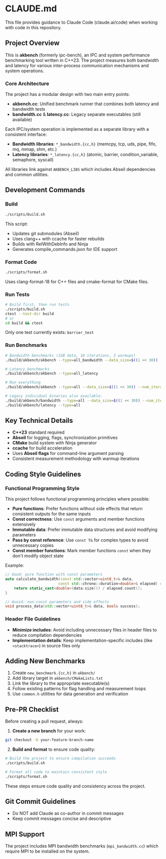 # CLAUDE.md

This file provides guidance to Claude Code (claude.ai/code) when working with code in this repository.

## Project Overview

This is **akbench** (formerly ipc-bench), an IPC and system performance benchmarking tool written in C++23. The project measures both bandwidth and latency for various inter-process communication mechanisms and system operations.

### Core Architecture

The project has a modular design with two main entry points:
- **akbench.cc**: Unified benchmark runner that combines both latency and bandwidth tests
- **bandwidth.cc** & **latency.cc**: Legacy separate executables (still available)

Each IPC/system operation is implemented as a separate library with a consistent interface:
- **Bandwidth libraries**: `*_bandwidth.{cc,h}` (memcpy, tcp, uds, pipe, fifo, mq, mmap, shm, etc.)
- **Latency libraries**: `*_latency.{cc,h}` (atomic, barrier, condition_variable, semaphore, syscall)

All libraries link against `AKBENCH_LIBS` which includes Abseil dependencies and common utilities.

## Development Commands

### Build
```bash
./scripts/build.sh
```
This script:
- Updates git submodules (Abseil)
- Uses clang++ with ccache for faster rebuilds
- Builds with RelWithDebInfo and Ninja
- Generates compile_commands.json for IDE support

### Format Code
```bash
./scripts/format.sh
```
Uses clang-format-18 for C++ files and cmake-format for CMake files.

### Run Tests
```bash
# Build first, then run tests
./scripts/build.sh
ctest --test-dir build
# or
cd build && ctest
```

Only one test currently exists: `barrier_test`

### Run Benchmarks
```bash
# Bandwidth benchmarks (1GB data, 10 iterations, 3 warmups)
./build/akbench/akbench --type=all_bandwidth --data_size=$((1 << 30)) --num_iterations=10 --num_warmups=3

# Latency benchmarks 
./build/akbench/akbench --type=all_latency

# Run everything
./build/akbench/akbench --type=all --data_size=$((1 << 30)) --num_iterations=10 --num_warmups=3

# Legacy individual binaries also available:
./build/akbench/bandwidth --type=all --data_size=$((1 << 30)) --num_iterations=10 --num_warmups=3
./build/akbench/latency --type=all
```

## Key Technical Details

- **C++23** standard required
- **Abseil** for logging, flags, synchronization primitives
- **CMake** build system with Ninja generator
- **ccache** for build acceleration
- Uses **Abseil flags** for command-line argument parsing
- Consistent measurement methodology with warmup iterations

## Coding Style Guidelines

### Functional Programming Style

This project follows functional programming principles where possible:

- **Pure functions**: Prefer functions without side effects that return consistent outputs for the same inputs
- **Const correctness**: Use `const` arguments and member functions extensively
- **Immutable data**: Prefer immutable data structures and avoid modifying parameters
- **Pass by const reference**: Use `const T&` for complex types to avoid unnecessary copies
- **Const member functions**: Mark member functions `const` when they don't modify object state

Example:
```cpp
// Good: pure function with const parameters
auto calculate_bandwidth(const std::vector<uint8_t>& data, 
                        const std::chrono::duration<double>& elapsed) const -> double {
    return static_cast<double>(data.size()) / elapsed.count();
}

// Avoid: non-const parameters and side effects
void process_data(std::vector<uint8_t>& data, bool& success);
```

### Header File Guidelines

- **Minimize includes**: Avoid including unnecessary files in header files to reduce compilation dependencies
- **Implementation details**: Keep implementation-specific includes (like `<stacktrace>`) in source files only

## Adding New Benchmarks

1. Create `new_benchmark.{cc,h}` in `akbench/`
2. Add library target in `akbench/CMakeLists.txt`
3. Link the library to the appropriate executable(s)
4. Follow existing patterns for flag handling and measurement loops
5. Use `common.h` utilities for data generation and verification

## Pre-PR Checklist

Before creating a pull request, always:

1. **Create a new branch** for your work:
```bash
git checkout -b your-feature-branch-name
```

2. **Build and format** to ensure code quality:
```bash
# Build the project to ensure compilation succeeds
./scripts/build.sh

# Format all code to maintain consistent style
./scripts/format.sh
```

These steps ensure code quality and consistency across the project.

## Git Commit Guidelines

- Do NOT add Claude as co-author in commit messages
- Keep commit messages concise and descriptive

## MPI Support

The project includes MPI bandwidth benchmarks (`mpi_bandwidth.cc`) which require MPI to be installed on the system.
